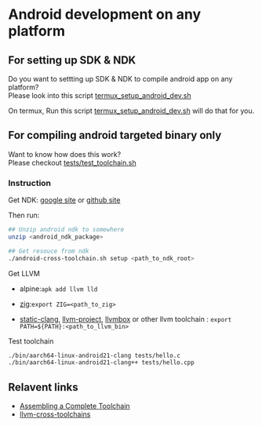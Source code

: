 # Android development on any platform

## For setting up SDK & NDK

Do you want to settting up SDK & NDK to compile android app on any platform?  
Please look into this script [termux_setup_android_dev.sh](termux_setup_android_dev.sh)

On termux, Run this script [termux_setup_android_dev.sh](termux_setup_android_dev.sh) will do that for you.

## For compiling android targeted binary only

Want to know how does this work?  
Please checkout [tests/test_toolchain.sh](tests/test_toolchain.sh)

### Instruction

Get NDK: [google site](https://developer.android.google.com/ndk/downloads) or [github site](https://github.com/android/ndk/releases)

Then run:

```sh
## Unzip android ndk to somewhere
unzip <android_ndk_package>

## Get resouce from ndk
./android-cross-toolchain.sh setup <path_to_ndk_root>
```

Get LLVM

- alpine:`apk add llvm lld`
- [zig](https://ziglang.org/download/):`export ZIG=<path_to_zig>`

- [static-clang](https://github.com/dzbarsky/static-clang/releases), [llvm-project](https://github.com/llvm/llvm-project/releases), [llvmbox](https://github.com/rsms/llvmbox/releases) or other llvm toolchain : `export PATH=${PATH}:<path_to_llvm_bin>`

Test toolchain

```sh
./bin/aarch64-linux-android21-clang tests/hello.c
./bin/aarch64-linux-android21-clang++ tests/hello.cpp
```

## Relavent links

- [Assembling a Complete Toolchain](https://clang.llvm.org/docs/Toolchain.html)
- [llvm-cross-toolchains](https://github.com/shengyun-zhou/llvm-cross-toolchains)
